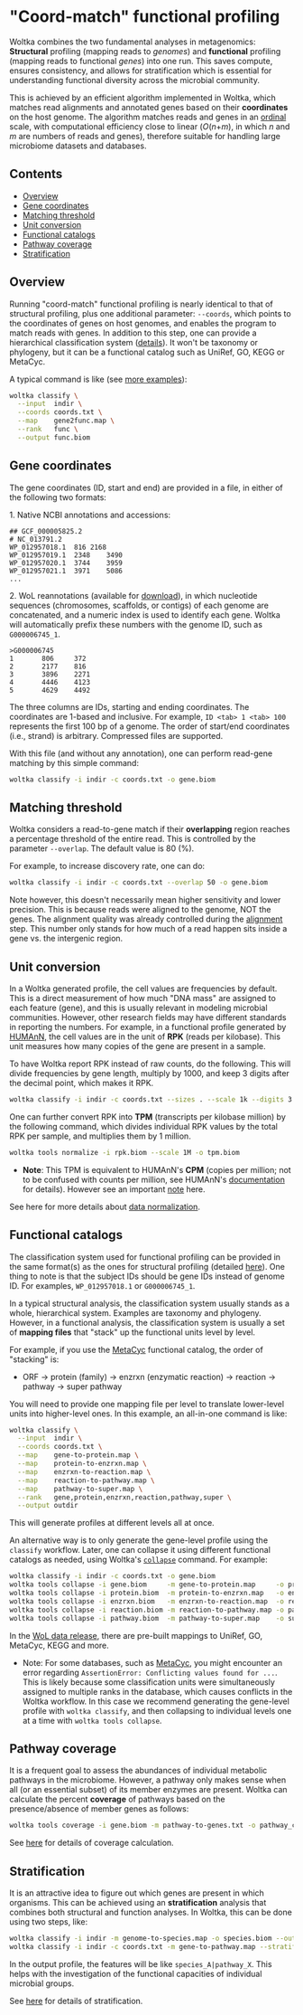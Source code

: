 # "Coord-match" functional profiling

Woltka combines the two fundamental analyses in metagenomics: **Structural** profiling (mapping reads to _genomes_) and **functional** profiling (mapping reads to functional _genes_) into one run. This saves compute, ensures consistency, and allows for stratification which is essential for understanding functional diversity across the microbial community.

This is achieved by an efficient algorithm implemented in Woltka, which matches read alignments and annotated genes based on their **coordinates** on the host genome. The algorithm matches reads and genes in an [ordinal](https://en.wikipedia.org/wiki/Ordinal_number) scale, with computational efficiency close to linear (_O_(_n_+_m_), in which _n_ and _m_ are numbers of reads and genes), therefore suitable for handling large microbiome datasets and databases.


## Contents

- [Overview](#overview)
- [Gene coordinates](#gene-coordinates)
- [Matching threshold](#matching-threshold)
- [Unit conversion](#unit-conversion)
- [Functional catalogs](#functional-catalogs)
- [Pathway coverage](#pathway-coverage)
- [Stratification](#stratification)


## Overview

Running "coord-match" functional profiling is nearly identical to that of structural profiling, plus one additional parameter: `--coords`, which points to the coordinates of genes on host genomes, and enables the program to match reads with genes. In addition to this step, one can provide a hierarchical classification system ([details](hierarchy.md)). It won't be taxonomy or phylogeny, but it can be a functional catalog such as UniRef, GO, KEGG or MetaCyc.

A typical command is like (see [more examples](../woltka/tests/data)):

```bash
woltka classify \
  --input  indir \
  --coords coords.txt \
  --map    gene2func.map \
  --rank   func \
  --output func.biom
```


## Gene coordinates

The gene coordinates (ID, start and end) are provided in a file, in either of the following two formats:

1\. Native NCBI annotations and accessions:

```
## GCF_000005825.2
# NC_013791.2
WP_012957018.1  816 2168
WP_012957019.1  2348    3490
WP_012957020.1  3744    3959
WP_012957021.1  3971    5086
...
```

2\. WoL reannotations (available for [download](wol.md)), in which nucleotide sequences (chromosomes, scaffolds, or contigs) of each genome are concatenated, and a numeric index is used to identify each gene. Woltka will automatically prefix these numbers with the genome ID, such as `G000006745_1`.

```
>G000006745
1       806     372
2       2177    816
3       3896    2271
4       4446    4123
5       4629    4492
```

The three columns are IDs, starting and ending coordinates. The coordinates are 1-based and inclusive. For example, `ID <tab> 1 <tab> 100` represents the first 100 bp of a genome. The order of start/end coordinates (i.e., strand) is arbitrary. Compressed files are supported.

With this file (and without any annotation), one can perform read-gene matching by this simple command:

```bash
woltka classify -i indir -c coords.txt -o gene.biom
```


## Matching threshold

Woltka considers a read-to-gene match if their **overlapping** region reaches a percentage threshold of the entire read. This is controlled by the parameter `--overlap`. The default value is 80 (%).

For example, to increase discovery rate, one can do:

```bash
woltka classify -i indir -c coords.txt --overlap 50 -o gene.biom
```

Note however, this doesn't necessarily mean higher sensitivity and lower precision. This is because reads were aligned to the genome, NOT the genes. The alignment quality was already controlled during the [alignment](align.md) step. This number only stands for how much of a read happen sits inside a gene vs. the intergenic region.


## Unit conversion

In a Woltka generated profile, the cell values are frequencies by default. This is a direct measurement of how much "DNA mass" are assigned to each feature (gene), and this is usually relevant in modeling microbial communities. However, other research fields may have different standards in reporting the numbers. For example, in a functional profile generated by [HUMAnN](https://huttenhower.sph.harvard.edu/humann/), the cell values are in the unit of **RPK** (reads per kilobase). This unit measures how many copies of the gene are present in a sample.

To have Woltka report RPK instead of raw counts, do the following. This will divide frequencies by gene length, multiply by 1000, and keep 3 digits after the decimal point, which makes it RPK.

```bash
woltka classify -i indir -c coords.txt --sizes . --scale 1k --digits 3 -o rpk.biom
```

One can further convert RPK into **TPM** (transcripts per kilobase million) by the following command, which divides individual RPK values by the total RPK per sample, and multiplies them by 1 million.

```bash
woltka tools normalize -i rpk.biom --scale 1M -o tpm.biom
```

- **Note**: This TPM is equivalent to HUMAnN's **CPM** (copies per million; not to be confused with counts per million, see HUMAnN's [documentation](https://github.com/biobakery/humann#humann_renorm_table) for details). However see an important [note](classify.md@considerations) here.

See here for more details about [data normalization](normalize.md).


## Functional catalogs

The classification system used for functional profiling can be provided in the same format(s) as the ones for structural profiling (detailed [here](hierarchy.md)). One thing to note is that the subject IDs should be gene IDs instead of genome ID. For examples, `WP_012957018.1` or `G000006745_1`.

In a typical structural analysis, the classification system usually stands as a whole, hierarchical system. Examples are taxonomy and phylogeny. However, in a functional analysis, the classification system is usually a set of **mapping files** that "stack" up the functional units level by level.

For example, if you use the [MetaCyc](https://metacyc.org/) functional catalog, the order of "stacking" is:

- ORF -> protein (family) -> enzrxn (enzymatic reaction) -> reaction -> pathway -> super pathway

You will need to provide one mapping file per level to translate lower-level units into higher-level ones. In this example, an all-in-one command is like:

```bash
woltka classify \
  --input  indir \
  --coords coords.txt \
  --map    gene-to-protein.map \
  --map    protein-to-enzrxn.map \
  --map    enzrxn-to-reaction.map \
  --map    reaction-to-pathway.map \
  --map    pathway-to-super.map \
  --rank   gene,protein,enzrxn,reaction,pathway,super \
  --output outdir
```

This will generate profiles at different levels all at once.

An alternative way is to only generate the gene-level profile using the `classify` workflow. Later, one can collapse it using different functional catalogs as needed, using Woltka's [`collapse`](collapse.md) command. For example:

```bash
woltka classify -i indir -c coords.txt -o gene.biom
woltka tools collapse -i gene.biom     -m gene-to-protein.map     -o protein.biom
woltka tools collapse -i protein.biom  -m protein-to-enzrxn.map   -o enzrxn.biom
woltka tools collapse -i enzrxn.biom   -m enzrxn-to-reaction.map  -o reaction.biom
woltka tools collapse -i reaction.biom -m reaction-to-pathway.map -o pathway.biom
woltka tools collapse -i pathway.biom  -m pathway-to-super.map    -o super.biom
```

In the [WoL data release](wol.md), there are pre-built mappings to UniRef, GO, MetaCyc, KEGG and more.

- Note: For some databases, such as [MetaCyc](https://metacyc.org), you might encounter an error regarding `AssertionError: Conflicting values found for ...`. This is likely because some classification units were simultaneously assigned to multiple ranks in the database, which causes conflicts in the Woltka workflow. In this case we recommend generating the gene-level profile with `woltka classify`, and then collapsing to individual levels one at a time with `woltka tools collapse`.

## Pathway coverage

It is a frequent goal to assess the abundances of individual metabolic pathways in the microbiome. However, a pathway only makes sense when all (or an essential subset) of its member enzymes are present. Woltka can calculate the percent **coverage** of pathways based on the presence/absence of member genes as follows:

```bash
woltka tools coverage -i gene.biom -m pathway-to-genes.txt -o pathway_coverage.biom
```

See [here](coverage.md) for details of coverage calculation.


## Stratification

It is an attractive idea to figure out which genes are present in which organisms. This can be achieved using an **stratification** analysis that combines both structural and function analyses. In Woltka, this can be done using two steps, like:

```bash
woltka classify -i indir -m genome-to-species.map -o species.biom --outmap species_map
woltka classify -i indir -c coords.txt -m gene-to-pathway.map --stratify species_map -o pathway_by_species.biom
```

In the output profile, the features will be like `species_A|pathway_X`. This helps with the investigation of the functional capacities of individual microbial groups.

See [here](stratify.md) for details of stratification.
